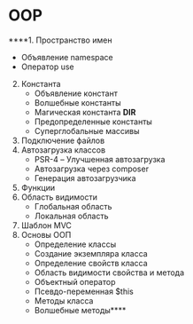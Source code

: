 # OOP
****1. Пространство имен
- Объявление namespace
- Оператор use
2. Константа
    - Объявление констант
    - Волшебные константы
    - Магическая константа __DIR__
    - Предопределенные константы
    - Суперглобальные массивы
3. Подключение файлов
4. Автозагрузка классов
    - PSR-4 – Улучшенная автозагрузка
    - Автозагрузка через composer
    - Генерация автозагрузчика
5. Функции
6. Область видимости
    - Глобальная область
    - Локальная область
7. Шаблон MVC
8. Основы ООП
    - Определение классы
    - Создание экземпляра класса
    - Определение свойств класса
    - Область видимости свойства и метода
    - Объектный оператор
    - Псевдо-переменная $this
    - Методы класса
    - Волшебные методы****
